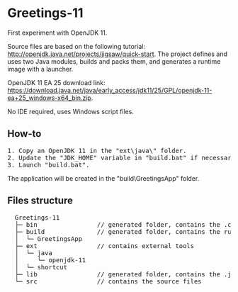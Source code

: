 # Greetings-11
First experiment with OpenJDK 11.

Source files are based on the following tutorial: http://openjdk.java.net/projects/jigsaw/quick-start. The project defines and uses two Java modules, builds and packs them, and generates a runtime image with a launcher.

OpenJDK 11 EA 25 download link: https://download.java.net/java/early_access/jdk11/25/GPL/openjdk-11-ea+25_windows-x64_bin.zip.

No IDE required, uses Windows script files.

## How-to

<pre>
1. Copy an OpenJDK 11 in the "ext\java\" folder.
2. Update the "JDK_HOME" variable in "build.bat" if necessary.
3. Launch "build.bat".
</pre>

The application will be created in the "build\GreetingsApp" folder.

## Files structure
<pre>
  Greetings-11
  ├─ bin                // generated folder, contains the .class files
  ├─ build              // generated folder, contains the runtime image
  │  └─ GreetingsApp
  ├─ ext                // contains external tools
  │  └─ java
  │     └─ openjdk-11
  │  └─ shortcut
  ├─ lib                // generated folder, contains the .jar files
  └─ src                // contains the source files
</pre>
